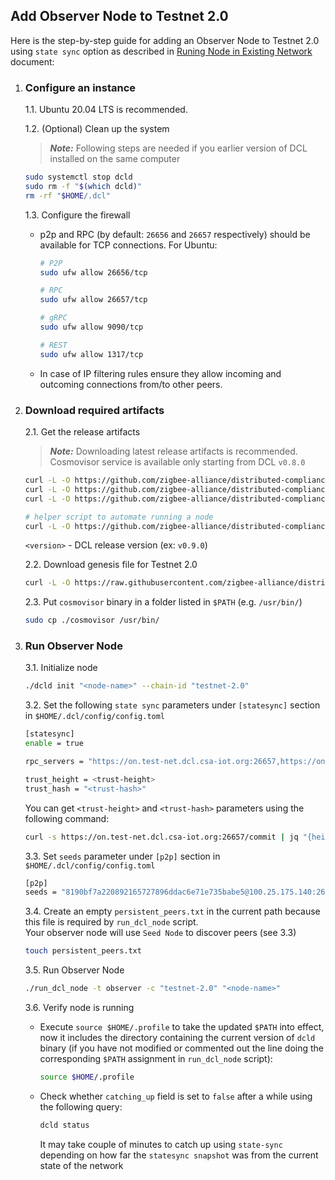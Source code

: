 ## Add Observer Node to Testnet 2.0
Here is the step-by-step guide for adding an Observer Node to Testnet 2.0 using `state sync` option 
as described in  [Runing Node in Existing Network](../../../docs/running-node-in-existing-network.md) document:
1. ### Configure an instance

    1.1. Ubuntu 20.04 LTS is recommended.

    1.2. (Optional) Clean up the system
    > **_Note:_** Following steps are needed if you earlier version of DCL installed on the same computer

    ```bash
    sudo systemctl stop dcld
    sudo rm -f "$(which dcld)"
    rm -rf "$HOME/.dcl"
    ```

    1.3. Configure the firewall

    * p2p and RPC (by default: `26656` and `26657` respectively) should be available for TCP connections.
        For Ubuntu:

        ```bash
        # P2P
        sudo ufw allow 26656/tcp 

        # RPC
        sudo ufw allow 26657/tcp

        # gRPC
        sudo ufw allow 9090/tcp

        # REST
        sudo ufw allow 1317/tcp
        ```

    * In case of IP filtering rules ensure they allow incoming and outcoming connections from/to other peers.

2. ### Download required artifacts
    2.1. Get the release artifacts
     > **_Note:_** Downloading latest release artifacts is recommended. Cosmovisor service is available only starting from DCL `v0.8.0`

    ```bash
    curl -L -O https://github.com/zigbee-alliance/distributed-compliance-ledger/releases/download/<version>/dcld
    curl -L -O https://github.com/zigbee-alliance/distributed-compliance-ledger/releases/download/<version>/cosmovisor
    curl -L -O https://github.com/zigbee-alliance/distributed-compliance-ledger/releases/download/<version>/cosmovisor.service

    # helper script to automate running a node
    curl -L -O https://github.com/zigbee-alliance/distributed-compliance-ledger/releases/download/<release>/run_dcl_node
    ```
    `<version>` - DCL release version (ex: `v0.9.0`)

    2.2. Download genesis file for Testnet 2.0
    ```bash
    curl -L -O https://raw.githubusercontent.com/zigbee-alliance/distributed-compliance-ledger/master/deployment/persistent_chains/testnet-2.0/genesis.json
    ```

    2.3. Put `cosmovisor` binary in a folder listed in `$PATH` (e.g. `/usr/bin/`)
    ```bash
    sudo cp ./cosmovisor /usr/bin/
    ```

3. ### Run Observer Node
    3.1. Initialize node
    ```bash
    ./dcld init "<node-name>" --chain-id "testnet-2.0"
    ```

    3.2. Set the following `state sync` parameters under `[statesync]` section in `$HOME/.dcl/config/config.toml` <br>
    ```bash
    [statesync]
    enable = true

    rpc_servers = "https://on.test-net.dcl.csa-iot.org:26657,https://on.test-net.dcl.csa-iot.org:26657"

    trust_height = <trust-height>
    trust_hash = "<trust-hash>"
    ```

    You can get `<trust-height>` and `<trust-hash>` parameters using the following command:
    ```bash
    curl -s https://on.test-net.dcl.csa-iot.org:26657/commit | jq "{height: .result.signed_header.header.height, hash: .result.signed_header.commit.block_id.hash}"
    ```

    3.3. Set `seeds` parameter under `[p2p]` section in `$HOME/.dcl/config/config.toml`
    ```bash
    [p2p]
    seeds = "8190bf7a220892165727896ddac6e71e735babe5@100.25.175.140:26656"
    ```

    3.4. Create an empty `persistent_peers.txt` in the current path because this file is required by `run_dcl_node` script. <br>
    Your observer node will use `Seed Node` to discover peers (see 3.3)
    ```bash
    touch persistent_peers.txt
    ```

    3.5. Run Observer Node
    ```bash
    ./run_dcl_node -t observer -c "testnet-2.0" "<node-name>"
    ```

    3.6. Verify node is running <br>
    - Execute `source $HOME/.profile` to take the updated `$PATH` into effect, now
    it includes the directory containing the current version of `dcld` binary (if
    you have not modified or commented out the line doing the corresponding
    `$PATH` assignment in `run_dcl_node` script):
        ```bash
        source $HOME/.profile
        ```


    - Check whether `catching_up` field is set to `false` after a while using the following query:
        ```bash
        dcld status
        ```
        It may take couple of minutes to catch up using `state-sync` depending on how far the `statesync snapshot` was from the current state of the network 
